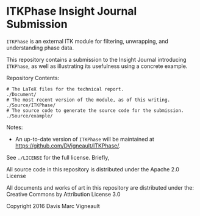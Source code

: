 # ITKPhase Insight Journal Submission

`ITKPhase` is an external ITK module for filtering, unwrapping,
and understanding phase data.

This repository contains a submission to the Insight
Journal introducing `ITKPhase`, as well as illustrating
its usefulness using a concrete example.

Repository Contents:

```
# The LaTeX files for the technical report.
./Document/ 
# The most recent version of the module, as of this writing.
./Source/ITKPhase/
# The source code to generate the source code for the submission.
./Source/example/
```

Notes:

- An up-to-date version of `ITKPhase` will be maintained at https://github.com/DVigneault/ITKPhase/.

See `./LICENSE` for the full license.  Briefly,

All source code in this repository is distributed
under the Apache 2.0 License

All documents and works of art in this repository
are distributed under the:
Creative Commons by Attribution License 3.0

Copyright 2016 Davis Marc Vigneault

